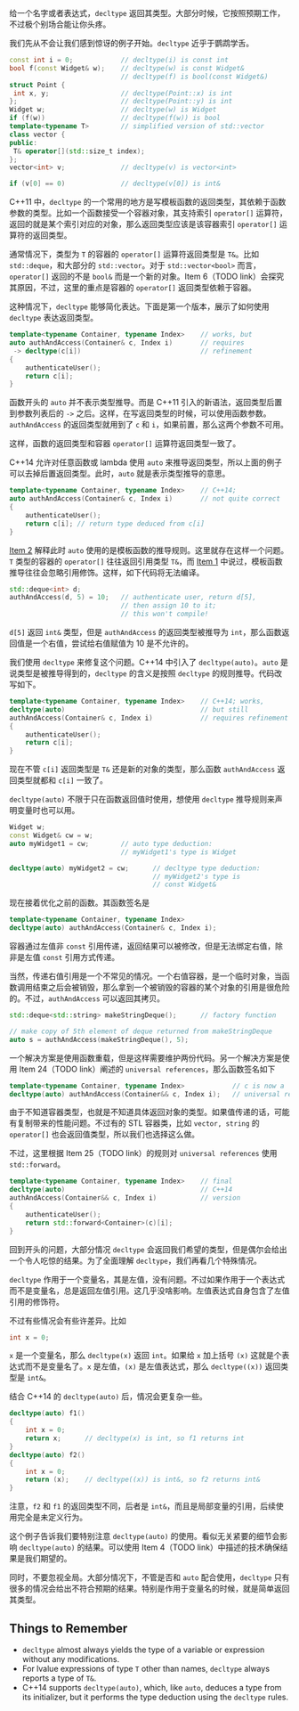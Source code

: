给一个名字或者表达式，`decltype` 返回其类型。大部分时候，它按照预期工作，不过极个别场合能让你头疼。

我们先从不会让我们感到惊讶的例子开始。`decltype` 近乎于鹦鹉学舌。
```cpp
const int i = 0;            // decltype(i) is const int
bool f(const Widget& w);    // decltype(w) is const Widget&
                            // decltype(f) is bool(const Widget&)
struct Point {
 int x, y;                  // decltype(Point::x) is int
};                          // decltype(Point::y) is int
Widget w;                   // decltype(w) is Widget
if (f(w))                   // decltype(f(w)) is bool
template<typename T>        // simplified version of std::vector
class vector {
public:
 T& operator[](std::size_t index);
};
vector<int> v;              // decltype(v) is vector<int>

if (v[0] == 0)              // decltype(v[0]) is int&
```

C++11 中，`decltype` 的一个常用的地方是写模板函数的返回类型，其依赖于函数参数的类型。比如一个函数接受一个容器对象，其支持索引 `operator[]` 运算符，返回的就是某个索引对应的对象，那么返回类型应该是该容器索引 `operator[]` 运算符的返回类型。

通常情况下，类型为 `T` 的容器的 `operator[]` 运算符返回类型是 `T&`。比如 `std::deque`，和大部分的 `std::vector`。对于 `std::vector<bool>` 而言，`operator[]` 返回的不是 `bool&` 而是一个新的对象。Item 6（TODO link）会探究其原因，不过，这里的重点是容器的 `operator[]` 返回类型依赖于容器。

这种情况下，`decltype` 能够简化表达。下面是第一个版本，展示了如何使用 `decltype` 表达返回类型。
```cpp
template<typename Container, typename Index>    // works, but
auto authAndAccess(Container& c, Index i)       // requires
 -> decltype(c[i])                              // refinement
{
    authenticateUser();
    return c[i];
}
```

函数开头的 `auto` 并不表示类型推导。而是 C++11 引入的新语法，返回类型后置到参数列表后的 `->` 之后。这样，在写返回类型的时候，可以使用函数参数。`authAndAccess` 的返回类型就用到了 `c` 和 `i`，如果前置，那么这两个参数不可用。

这样，函数的返回类型和容器 `operator[]` 运算符返回类型一致了。

C++14 允许对任意函数或 lambda 使用 `auto` 来推导返回类型，所以上面的例子可以去掉后置返回类型。此时，`auto` 就是表示类型推导的意思。
```cpp
template<typename Container, typename Index>    // C++14;
auto authAndAccess(Container& c, Index i)       // not quite correct
{
    authenticateUser();
    return c[i]; // return type deduced from c[i]
}
```

[Item 2](/EffectiveModernCpp/ch01_Deducing_Types/02_Understand_auto_type_deduction.md) 解释此时 `auto` 使用的是模板函数的推导规则。这里就存在这样一个问题。`T` 类型的容器的 `operator[]` 往往返回引用类型 `T&`，而 [Item 1](/EffectiveModernCpp/ch01_Deducing_Types/01_Understand_template_type_deduction.md) 中说过，模板函数推导往往会忽略引用修饰。这样，如下代码将无法编译。
```cpp
std::deque<int> d;
authAndAccess(d, 5) = 10;   // authenticate user, return d[5],
                            // then assign 10 to it;
                            // this won't compile!
```
`d[5]` 返回 `int&` 类型，但是 `authAndAccess` 的返回类型被推导为 `int`，那么函数返回值是一个右值，尝试给右值赋值为 10 是不允许的。

我们使用 `decltype` 来修复这个问题。C++14 中引入了 `decltype(auto)`。`auto` 是说类型是被推导得到的，`decltype` 的含义是按照 `decltype` 的规则推导。代码改写如下。
```cpp
template<typename Container, typename Index>    // C++14; works,
decltype(auto)                                  // but still
authAndAccess(Container& c, Index i)            // requires refinement
{
    authenticateUser();
    return c[i];
}
```
现在不管 `c[i]` 返回类型是 `T&` 还是新的对象的类型，那么函数 `authAndAccess` 返回类型就都和 `c[i]` 一致了。

`decltype(auto)` 不限于只在函数返回值时使用，想使用 `decltype` 推导规则来声明变量时也可以用。
```cpp
Widget w;
const Widget& cw = w;
auto myWidget1 = cw;        // auto type deduction:
                            // myWidget1's type is Widget

decltype(auto) myWidget2 = cw;      // decltype type deduction:
                                    // myWidget2's type is
                                    // const Widget&
```

现在接着优化之前的函数。其函数签名是
```cpp
template<typename Container, typename Index>
decltype(auto) authAndAccess(Container& c, Index i);
```
容器通过左值非 `const` 引用传递，返回结果可以被修改，但是无法绑定右值，除非是左值 `const` 引用方式传递。

当然，传递右值引用是一个不常见的情况。一个右值容器，是一个临时对象，当函数调用结束之后会被销毁，那么拿到一个被销毁的容器的某个对象的引用是很危险的。不过，`authAndAccess` 可以返回其拷贝。
```cpp
std::deque<std::string> makeStringDeque();      // factory function

// make copy of 5th element of deque returned from makeStringDeque
auto s = authAndAccess(makeStringDeque(), 5);
```

一个解决方案是使用函数重载，但是这样需要维护两份代码。另一个解决方案是使用 Item 24（TODO link）阐述的 `universal references`，那么函数签名如下
```cpp
template<typename Container, typename Index>            // c is now a
decltype(auto) authAndAccess(Container&& c, Index i);   // universal reference
```

由于不知道容器类型，也就是不知道具体返回对象的类型。如果值传递的话，可能有复制带来的性能问题。不过有的 STL 容器类，比如 `vector, string` 的 `operator[]` 也会返回值类型，所以我们也选择这么做。

不过，这里根据 Item 25（TODO link）的规则对 `universal references` 使用 `std::forward`。
```cpp
template<typename Container, typename Index>    // final
decltype(auto)                                  // C++14
authAndAccess(Container&& c, Index i)           // version
{
    authenticateUser();
    return std::forward<Container>(c)[i];
}
```

回到开头的问题，大部分情况 `decltype` 会返回我们希望的类型，但是偶尔会给出一个令人吃惊的结果。为了全面理解 `decltype`，我们再看几个特殊情况。

`decltype` 作用于一个变量名，其是左值，没有问题。不过如果作用于一个表达式而不是变量名，总是返回左值引用。这几乎没啥影响。左值表达式自身包含了左值引用的修饰符。

不过有些情况会有些许差异。比如
```cpp
int x = 0;
```

`x` 是一个变量名，那么 `decltype(x)` 返回 `int`。如果给 `x` 加上括号 `(x)` 这就是个表达式而不是变量名了。`x` 是左值，`(x)` 是左值表达式，那么 `decltype((x))` 返回类型是 `int&`。

结合 C++14 的 `decltype(auto)` 后，情况会更复杂一些。
```cpp
decltype(auto) f1()
{
    int x = 0;
    return x;      // decltype(x) is int, so f1 returns int
}
decltype(auto) f2()
{
    int x = 0;
    return (x);    // decltype((x)) is int&, so f2 returns int&
}
```

注意，`f2` 和 `f1` 的返回类型不同，后者是 `int&`，而且是局部变量的引用，后续使用完全是未定义行为。

这个例子告诉我们要特别注意 `decltype(auto)` 的使用。看似无关紧要的细节会影响 `decltype(auto)` 的结果。可以使用 Item 4（TODO link）中描述的技术确保结果是我们期望的。

同时，不要忽视全局。大部分情况下，不管是否和 `auto` 配合使用，`decltype` 只有很多的情况会给出不符合预期的结果。特别是作用于变量名的时候，就是简单返回其类型。

## Things to Remember
* `decltype` almost always yields the type of a variable or expression without any modifications.
* For lvalue expressions of type `T` other than names, `decltype` always reports a type of `T&`.
* C++14 supports `decltype(auto)`, which, like `auto`, deduces a type from its initializer, but it performs the type deduction using the `decltype` rules.
